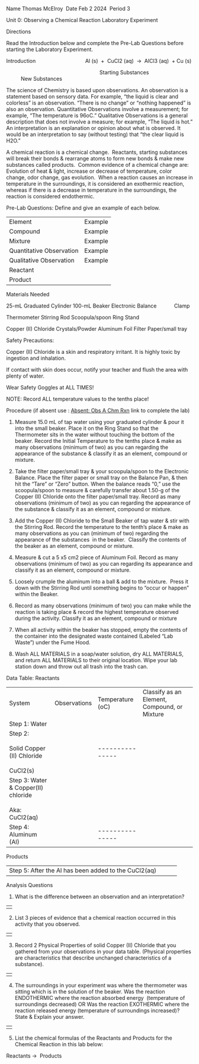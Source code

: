 Name Thomas McElroy  Date Feb 2 2024  Period 3 

  

Unit 0: Observing a Chemical Reaction Laboratory Experiment

Directions

Read the Introduction below and complete the Pre-Lab Questions before starting the Laboratory Experiment.

  

Introduction                                  Al (s)  +  CuCl2 (aq)  →  AlCl3 (aq)  + Cu (s)

                                                                Starting Substances                                        New Substances

The science of Chemistry is based upon observations. An observation is a statement based on sensory data. For example, “the liquid is clear and colorless” is an observation. “There is no change” or “nothing happened” is also an observation. Quantitative Observations involve a measurement; for example, “The temperature is 96oC.” Qualitative Observations is a general description that does not involve a measure; for example, “The liquid is hot.” An interpretation is an explanation or opinion about what is observed. It would be an interpretation to say (without testing) that “the clear liquid is H2O.” 

A chemical reaction is a chemical change.  Reactants, starting substances will break their bonds & rearrange atoms to form new bonds & make new substances called products.  Common evidence of a chemical change are: Evolution of heat & light, increase or decrease of temperature, color change, odor change, gas evolution.  When a reaction causes an increase in temperature in the surroundings, it is considered an exothermic reaction, whereas if there is a decrease in temperature in the surroundings, the reaction is considered endothermic. 

  

Pre-Lab Questions: Define and give an example of each below. 

  

|   |   |
|---|---|
|Element|Example|
|Compound|Example|
|Mixture|Example|
|Quantitative Observation|Example|
|Qualitative Observation|Example|
|Reactant||
|Product||

  

Materials Needed

25-mL Graduated Cylinder 100-mL Beaker Electronic Balance            Clamp

Thermometer Stirring Rod Scoopula/spoon Ring Stand

Copper (II) Chloride Crystals/Powder Aluminum Foil Filter Paper/small tray

  

Safety Precautions:

Copper (II) Chloride is a skin and respiratory irritant. It is highly toxic by ingestion and inhalation. 

If contact with skin does occur, notify your teacher and flush the area with plenty of water.

Wear Safety Goggles at ALL TIMES!

NOTE: Record ALL temperature values to the tenths place!

Procedure (if absent use : [Absent: Obs A Chm Rxn](https://docs.google.com/document/d/1ZQ-XwpqQz3yvlOTm-cK9ggZhRwOWFWA57wsxmFQjACg/edit?usp=sharing) link to complete the lab)

1. Measure 15.0 mL of tap water using your graduated cylinder & pour it into the small beaker. Place it on the Ring Stand so that the Thermometer sits in the water without touching the bottom of the beaker. Record the Initial Temperature to the tenths place & make as many observations (minimum of two) as you can regarding the appearance of the substance & classify it as an element, compound or mixture. 
    
2. Take the filter paper/small tray & your scoopula/spoon to the Electronic Balance. Place the filter paper or small tray on the Balance Pan, & then hit the “Tare” or “Zero” button. When the balance reads “0,” use the scoopula/spoon to measure & carefully transfer about 1.50-g of the Copper (II) Chloride onto the filter paper/small tray. Record as many observations (minimum of two) as you can regarding the appearance of the substance & classify it as an element, compound or mixture.
    
3. Add the Copper (II) Chloride to the Small Beaker of tap water & stir with the Stirring Rod. Record the temperature to the tenth’s place & make as many observations as you can (minimum of two) regarding the appearance of the substances  in the beaker.  Classify the contents of the beaker as an element, compound or mixture. 
    
4. Measure & cut a 5 x5 cm2 piece of Aluminum Foil. Record as many observations (minimum of two) as you can regarding its appearance and classify it as an element, compound or mixture. 
    
5. Loosely crumple the aluminum into a ball & add to the mixture.  Press it down with the Stirring Rod until something begins to “occur or happen” within the Beaker.  
    
6. Record as many observations (minimum of two) you can make while the reaction is taking place & record the highest temperature observed during the activity. Classify it as an element, compound or mixture
    
7. When all activity within the beaker has stopped, empty the contents of the container into the designated waste contained (Labeled “Lab Waste”) under the Fume Hood. 
    
8. Wash ALL MATERIALS in a soap/water solution, dry ALL MATERIALS, and return ALL MATERIALS to their original location. Wipe your lab station down and throw out all trash into the trash can. 
    

Data Table: Reactants

|   |   |   |   |
|---|---|---|---|
|System|Observations|Temperature (oC)|Classify as an Element, Compound, or Mixture|
|Step 1: Water||||
|Step 2: <br><br>Solid Copper (II) Chloride<br><br>CuCl2(s)||---------------||
|Step 3: Water & Copper(II) chloride<br><br>Aka:  CuCl2(aq)||||
|Step 4: Aluminum (Al)||---------------||

  

Products

|   |   |   |   |
|---|---|---|---|
|Step 5: After the Al has been added to the CuCl2(aq)||||

  

Analysis Questions

1. What is the difference between an observation and an interpretation?
    

|   |
|---|
||

  

2. List 3 pieces of evidence that a chemical reaction occurred in this activity that you observed.
    

|   |
|---|
||

  

3. Record 2 Physical Properties of solid Copper (II) Chloride that you gathered from your observations in your data table. (Physical properties are characteristics that describe unchanged characteristics of a substance). 
    

|   |
|---|
||

  

4. The surroundings in your experiment was where the thermometer was sitting which is in the solution of the beaker. Was the reaction ENDOTHERMIC where the reaction absorbed energy  (temperature of surroundings decreased) OR Was the reaction EXOTHERMIC where the reaction released energy (temperature of surroundings increased)?  State & Explain your answer.
    

|   |
|---|
||

  
  

5. List the chemical formulas of the Reactants and Products for the Chemical Reaction in this lab below:
    

  

Reactants →  Products